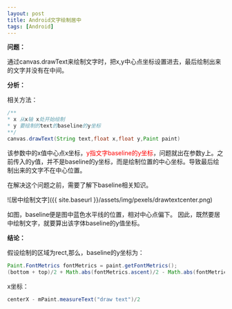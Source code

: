 ```yaml
---
layout: post
title: Android文字绘制居中
tags: [Android]
---
```


**问题：**

通过canvas.drawText来绘制文字时，把x,y中心点坐标设置进去，最后绘制出来的文字并没有在中间。 

**分析：**

相关方法：

```java
/**
* x 从x轴 x处开始绘制
* y 要绘制的text的baseline的y坐标
**/
canvas.drawText(String text,float x,float y,Paint paint)
```

该参数中的x值中心点x坐标，<font color=Red>y指文字baseline的y坐标</font>，问题就出在参数y上。之前传入的y值，并不是baseline的y坐标，而是绘制位置的中心坐标。导致最后绘制出来的文字不在中心位置。 

在解决这个问题之前，需要了解下baseline相关知识。 

![居中绘制文字]({{ site.baseurl }}/assets/img/pexels/drawtextcenter.png)

如图，baseline便是图中蓝色水平线的位置，相对中心点偏下。
因此，既然要居中绘制文字，就要算出该字体baseline的y值坐标。

**结论：**

假设绘制的区域为rect,那么，baseline的y坐标为：

```java
Paint.FontMetrics fontMetrics = paint.getFontMetrics();
(bottom + top)/2 + Math.abs(fontMetrics.ascent)/2 - Math.abs(fontMetrics.descent)/2
```

x坐标：

```java
centerX - mPaint.measureText("draw text")/2
```

